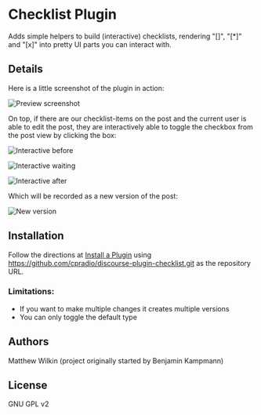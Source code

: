 # Checklist Plugin

Adds simple helpers to build (interactive) checklists, rendering "[]", "[*]" and "[x]" into pretty UI parts you can interact with.

## Details

Here is a little screenshot of the plugin in action:

![Preview screenshot](https://raw.github.com/cpradio/discourse-plugin-checklist/master/preview-example.png)

On top, if there are our checklist-items on the post and the current user is able to edit the post, they are interactively able to toggle the checkbox from the post view by clicking the box:

![Interactive before](https://raw.github.com/cpradio/discourse-plugin-checklist/master/live-click-before.png)

![Interactive waiting](https://raw.github.com/cpradio/discourse-plugin-checklist/master/live-click-waiting.png)

![Interactive after](https://raw.github.com/cpradio/discourse-plugin-checklist/master/live-click-after.png)

Which will be recorded as a new version of the post:

![New version](https://raw.github.com/cpradio/discourse-plugin-checklist/master/new-version.png)

## Installation

Follow the directions at [Install a Plugin](https://meta.discourse.org/t/install-a-plugin/19157) using https://github.com/cpradio/discourse-plugin-checklist.git as the repository URL.

### Limitations:

 * If you want to make multiple changes it creates multiple versions
 * You can only toggle the default type

## Authors

Matthew Wilkin (project originally started by Benjamin Kampmann)

## License

GNU GPL v2
